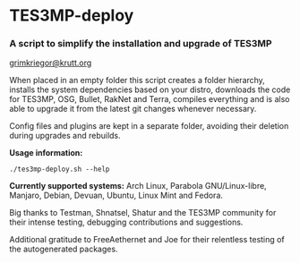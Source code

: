# TES3MP-deploy

### A script to simplify the installation and upgrade of TES3MP

<grimkriegor@krutt.org>

When placed in an empty folder this script creates a folder hierarchy, installs the system dependencies based on your distro, downloads the code for TES3MP, OSG, Bullet, RakNet and Terra, compiles everything and is also able to upgrade it from the latest git changes whenever necessary.

Config files and plugins are kept in a separate folder, avoiding their deletion during upgrades and rebuilds.

**Usage information:**

    ./tes3mp-deploy.sh --help

**Currently supported systems:** Arch Linux, Parabola GNU/Linux-libre, Manjaro, Debian, Devuan, Ubuntu, Linux Mint and Fedora.

Big thanks to Testman, Shnatsel, Shatur and the TES3MP community for their intense testing, debugging contributions and suggestions.

Additional gratitude to FreeAethernet and Joe for their relentless testing of the autogenerated packages.
